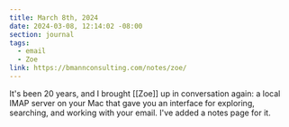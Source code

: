 ```yaml
---
title: March 8th, 2024
date: 2024-03-08, 12:14:02 -08:00
section: journal
tags:
  - email
  - Zoe
link: https://bmannconsulting.com/notes/zoe/
---
```

It's been 20 years, and I brought [[Zoe]] up in conversation again: a local IMAP server on your Mac that gave you an interface for exploring, searching, and working with your email. I've added a notes page for it.